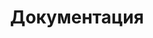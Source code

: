 ---
layout: doc-index
title: Документация
breadcrumbs:
  - name: Документация
    url: /doc/
subNavbar: true
subMenu: true
subMenuAction: true
headerBg: false
submenuTitle: Документация
subMenuItems:
  - name: Пользователю
    url: /doc/
  - name: Разработчику
    url: /doc/
  - name: Установка
    url: /doc/
  - name: API
    url: /doc/
  - name: Python 3
    url: /doc/
subMenuItemsAction:
  - name: Русский
    isParent: true
    childs: 
      - name: English
        url: /doc/
  - name: "11.0"
    isParent: true
    childs: 
      - name: "10.0"
        url: /doc/
      - name: "9.0"
        url: /doc/
      - name: "8.0"
        url: /doc/
---